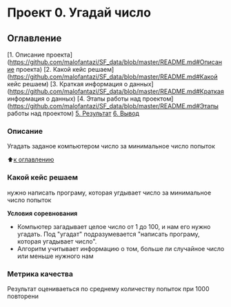 # Проект 0. Угадай число

## Оглавление
[1. Описание проекта](https://github.com/malofantazi/SF_data/blob/master/README.md#Описание проекта)
[2. Какой кейс решаем](https://github.com/malofantazi/SF_data/blob/master/README.md#Какой кейс решаем)
[3. Краткая информация о данных](https://github.com/malofantazi/SF_data/blob/master/README.md#Краткая информация о данных)
[4. Этапы работы над проектом](https://github.com/malofantazi/SF_data/blob/master/README.md#Этапы работы над проектом)
[5. Результат](https://github.com/malofantazi/SF_data/blob/master/README.md#Результат)
[6. Вывод](https://github.com/malofantazi/SF_data/blob/master/README.md#Вывод)

### Описание
Угадать заданое компьютером число за минимальное число попыток 

:arrow_up:[к оглавлению](https://github.com/malofantazi/SF_data/blob/master/README.md#Оглавление)

### Какой кейс решаем
нужно написать програму, которая угдывает число за минимальное число попыток

**Условия соревнования**
- Компьютер загадывает целое число от 1 до 100, и нам его нужно угадать. Под "угадат"
подразумевается "написать програму, которая угадывает число".
- Алгоритм учитывает информацию о том, больше ли случайное число или меньше нужного нам

### Метрика качества 
Результат оцениваеться по среднему количеству попыток при 1000 повторени
